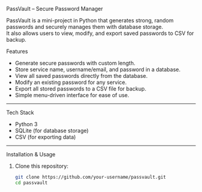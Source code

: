 PassVault – Secure Password Manager

PassVault is a mini-project in Python that generates strong, random passwords and securely manages them with database storage.  
It also allows users to view, modify, and export saved passwords to CSV for backup.  


Features
- Generate secure passwords with custom length.  
- Store service name, username/email, and password in a database.  
- View all saved passwords directly from the database.  
- Modify an existing password for any service.  
- Export all stored passwords to a CSV file for backup.  
- Simple menu-driven interface for ease of use.  

---

 Tech Stack
 
- Python 3 
- SQLite (for database storage)  
- CSV (for exporting data)  

---

 Installation & Usage
1. Clone this repository:
   ```bash
   git clone https://github.com/your-username/passvault.git
   cd passvault
